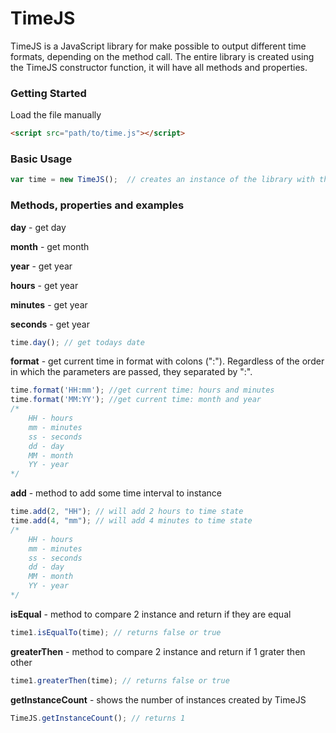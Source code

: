 # TimeJS
TimeJS is a JavaScript library for make possible to output different time formats, depending on the method call. The entire library is created using the TimeJS constructor function, it will have all methods and properties.

### Getting Started
Load the file manually
```html
<script src="path/to/time.js"></script>
```
### Basic Usage
```js
var time = new TimeJS();  // creates an instance of the library with the current date
```
### Methods, properties and examples


**day** - get day

**month** - get month

**year** - get year

**hours** - get year

**minutes** - get year

**seconds** - get year
```js
time.day(); // get todays date
```

**format** - get current time in format with colons (":"). Regardless of the order in which the parameters are passed, they separated by ":".
```js
time.format('HH:mm'); //get current time: hours and minutes
time.format('MM:YY'); //get current time: month and year
/*
    HH - hours
    mm - minutes
    ss - seconds
    dd - day
    MM - month
    YY - year
*/
```

**add** - method to add some time interval to instance 
```js
time.add(2, "HH"); // will add 2 hours to time state
time.add(4, "mm"); // will add 4 minutes to time state
/*
    HH - hours
    mm - minutes
    ss - seconds
    dd - day
    MM - month
    YY - year
*/
```

**isEqual** -  method to compare 2 instance and return if they are equal
```js
time1.isEqualTo(time); // returns false or true
```

**greaterThen** -  method to compare 2 instance and return if 1 grater then other
```js
time1.greaterThen(time); // returns false or true
```

**getInstanceCount** - shows the number of instances created by TimeJS
```js
TimeJS.getInstanceCount(); // returns 1
```
